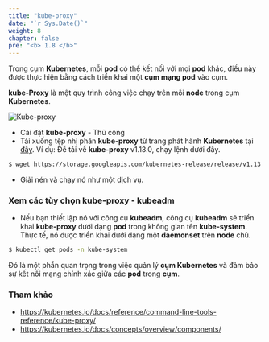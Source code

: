 ```yaml
---
title: "kube-proxy"
date: "`r Sys.Date()`"
weight: 8
chapter: false
pre: "<b> 1.8 </b>"
---
```


Trong cụm **Kubernetes**, mỗi **pod** có thể kết nối với mọi **pod** khác, điều này được thực hiện bằng cách triển khai một **cụm mạng pod** vào cụm.

**kube-Proxy** là một quy trình công việc chạy trên mỗi **node** trong cụm **Kubernetes**.

![Kube-proxy](../../../../images/part1/8/0008.png?featherlight=false&width=60pc)

- Cài đặt **kube-proxy** - Thủ công
- Tải xuống tệp nhị phân **kube-proxy** từ trang phát hành **Kubernetes** tại [đây](kube-proxy). Ví dụ: Để tải về **kube-proxy** v1.13.0, chạy lệnh dưới đây.

```bash
$ wget https://storage.googleapis.com/kubernetes-release/release/v1.13.0/bin/linux/amd64/kube-proxy
```

- Giải nén và chạy nó như một dịch vụ.

### Xem các tùy chọn **kube-proxy** - **kubeadm**

- Nếu bạn thiết lập nó với công cụ **kubeadm**, công cụ **kubeadm** sẽ triển khai **kube-proxy** dưới dạng **pod** trong không gian tên **kube-system**. Thực tế, nó được triển khai dưới dạng một **daemonset** trên **node** chủ.

```bash
$ kubectl get pods -n kube-system
```

Đó là một phần quan trọng trong việc quản lý **cụm Kubernetes** và đảm bảo sự kết nối mạng chính xác giữa các **pod** trong **cụm**.

### Tham khảo

- https://kubernetes.io/docs/reference/command-line-tools-reference/kube-proxy/
- https://kubernetes.io/docs/concepts/overview/components/